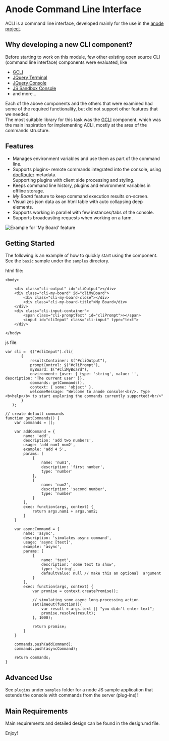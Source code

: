 Anode Command Line Interface
=============================
ACLI is a command line interface, developed mainly for the use in the [anode project](http://anodejs.org).  

Why developing a new CLI component?
-----------------------------------
Before starting to work on this module, few other existing open source CLI (command line interface) components were evaluated, like

* [GCLI](https://github.com/mozilla/gcli)
* [JQuery Terminal](http://terminal.jcubic.pl/examples.php)
* [JQuery Console](http://neocotic.com/jquery-console)
* [JS Sandbox Console](http://josscrowcroft.github.com/javascript-sandbox-console)
* and more...

Each of the above components and the others that were examined had some of the required functionality, but did not support other features that we needed.  
The most suitable library for this task was the [GCLI](https://github.com/mozilla/gcli) component, which was the main inspiration for implementing ACLI, mostly at the area of the commands structure.  

Features
--------
* Manages environment variables and use them as part of the command line.
* Supports plugins- remote commands integrated into the console, using [docRouter](https://github.com/anodejs/node-docrouter) metadata.  
	Supporting plugins with client side processing and styling.  
* Keeps command line history, plugins and environment variables in offline storage.
* _My Board_ feature to keep command execution results on-screen.
* Visualizes json data as an html table with auto collapsing deep elements.
* Supports working in parallel with few instances/tabs of the console.
* Supports broadcasting requests when working on a farm.


![Example for 'My Board' feature](https://github.com/amiturgman/aCLI/raw/master/cli_myboard.jpg "aCLI with My Board")

Getting Started
---------------
The following is an example of how to quickly start using the component.  
See the `basic` sample under the `samples` directory.  

html file:
	
	<body>

		<div class="cli-output" id="cliOutput"></div>
		<div class="cli-my-board" id="cliMyBoard">
			<div class="cli-my-board-close"></div>
			<div class="cli-my-board-title">My Board</div>
		</div>
		<div class="cli-input-container">
			<span class="cli-promptText" id="cliPrompt">></span>
			<input id="cliInput" class="cli-input" type="text">
		</div>

	</body>

js file:

    var cli =  $("#cliInput").cli(
           {
               resultsContainer: $("#cliOutput"),
               promptControl: $("#cliPrompt"),
               myBoard: $("#cliMyBoard"),
               environment: {user: { type: 'string', value: '', description: 'The current user' }},
               commands: getCommands(),
			   context: { some: 'object' },
               welcomeMessage: "Welcome to anode console!<br/>. Type <b>help</b> to start exploring the commands currently supported!<br/>"
           }
       );
	   
	// create default commands
    function getCommands() {
        var commands = [];

        var addCommand = {
            name: 'add',
            description: 'add two numbers',
            usage: 'add num1 num2',
            example: 'add 4 5',
            params: [
                {
                    name: 'num1',
                    description: 'first number',
                    type: 'number'
                },
                {
                    name: 'num2',
                    description: 'second number',
                    type: 'number'
                }
            ],
            exec: function(args, context) {
                return args.num1 + args.num2;
            }
        }

        var asyncCommand = {
            name: 'async',
            description: 'simulates async command',
            usage: 'async [text]',
            example: 'async',
            params: [
                {
                    name: 'text',
                    description: 'some text to show',
                    type: 'string',
                    defaultValue: null // make this an optional  argument
                }
            ],
            exec: function(args, context) {
                var promise = context.createPromise();

                // simulating some async long-processing action
                setTimeout(function(){
                    var result = args.text || "you didn't enter text";
                    promise.resolve(result);
                }, 1000);

                return promise;
            }
        }
		
		commands.push(addCommand);
		commands.push(asyncCommand);
		
        return commands;
    }

	
Advanced Use
------------
See `plugins` under `samples` folder for a node JS sample application that extends the console with commands from the server (plug-ins)!


Main Requirements
-----------------
Main requirements and detailed design can be found in the design.md file.

Enjoy!


	